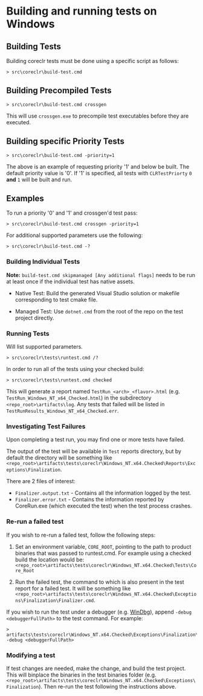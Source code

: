 Building and running tests on Windows
=====================================

## Building Tests

Building coreclr tests must be done using a specific script as follows:

```
> src\coreclr\build-test.cmd
```

## Building Precompiled Tests

```
> src\coreclr\build-test.cmd crossgen
```

This will use `crossgen.exe` to precompile test executables before they are executed.

## Building specific Priority Tests

```
> src\coreclr\build-test.cmd -priority=1
```

The above is an example of requesting priority '1' and below be built. The default priority value is '0'. If '1' is specified, all tests with `CLRTestPriorty` `0` **and** `1` will be built and run.

## Examples

To run a priority '0' and '1' and crossgen'd test pass:

```
> src\coreclr\build-test.cmd crossgen -priority=1
```

For additional supported parameters use the following:

```
> src\coreclr\build-test.cmd -?
```

### Building Individual Tests

**Note:** `build-test.cmd skipmanaged [Any additional flags]` needs to be run at least once if the individual test has native assets.

* Native Test: Build the generated Visual Studio solution or makefile corresponding to test cmake file.

* Managed Test: Use `dotnet.cmd` from the root of the repo on the test project directly.

### Running Tests

Will list supported parameters.

```
> src\coreclr\tests\runtest.cmd /?
```

In order to run all of the tests using your checked build:

```
> src\coreclr\tests\runtest.cmd checked
```

This will generate a report named `TestRun_<arch>_<flavor>.html` (e.g. `TestRun_Windows_NT_x64_Checked.html`) in the subdirectory `<repo_root>\artifacts\log`. Any tests that failed will be listed in `TestRunResults_Windows_NT_x64_Checked.err`.

### Investigating Test Failures

Upon completing a test run, you may find one or more tests have failed.

The output of the test will be available in `Test` reports directory, but by default the directory will be something like `<repo_root>\artifacts\tests\coreclr\Windows_NT.x64.Checked\Reports\Exceptions\Finalization`.

There are 2 files of interest:

- `Finalizer.output.txt` - Contains all the information logged by the test.
- `Finalizer.error.txt` - Contains the information reported by CoreRun.exe (which executed the test) when the test process crashes.

### Re-run a failed test

If you wish to re-run a failed test, follow the following steps:

1) Set an environment variable, `CORE_ROOT`, pointing to the path to product binaries that was passed to runtest.cmd.
For example using a checked build the location would be: `<repo_root>\artifacts\tests\coreclr\Windows_NT.x64.Checked\Tests\Core_Root`

2) Run the failed test, the command to which is also present in the test report for a failed test. It will be something like `<repo_root>\artifacts\tests\coreclr\Windows_NT.x64.Checked\Exceptions\Finalization\Finalizer.cmd`.

If you wish to run the test under a debugger (e.g. [WinDbg](http://msdn.microsoft.com/library/windows/hardware/ff551063(v=vs.85).aspx)), append `-debug <debuggerFullPath>` to the test command. For example:

```
> artifacts\tests\coreclr\Windows_NT.x64.Checked\Exceptions\Finalization\Finalizer.cmd -debug <debuggerFullPath>
```

### Modifying a test

If test changes are needed, make the change, and build the test project. This will binplace the binaries in the test binaries folder (e.g. `<repo_root>\artifacts\tests\coreclr\Windows_NT.x64.Checked\Exceptions\Finalization`). Then re-run the test following the instructions above.

